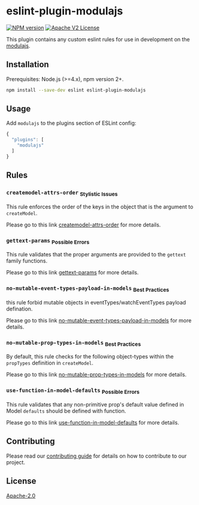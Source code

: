 # eslint-plugin-modulajs

[![NPM version][npm-image]][npm-url]
[![Apache V2 License][apache-2.0]](LICENSE)

This plugin contains any custom eslint rules for use in development on the [modulajs](https://www.npmjs.com/package/modulajs).

## Installation

Prerequisites: Node.js (>=4.x), npm version 2+.

```sh
npm install --save-dev eslint eslint-plugin-modulajs
```

## Usage

Add `modulajs` to the plugins section of ESLint config:
```js
{
  "plugins": [
    "modulajs"
  ]
}
```

## Rules

### `createmodel-attrs-order` <sub>Stylistic Issues</sub>

This rule enforces the order of the keys in the object that is the argument to `createModel`.

Please go to this link [createmodel-attrs-order](docs/rules/createmodel-attrs-order.md) for more details.

### `gettext-params` <sub>Possible Errors</sub>

This rule validates that the proper arguments are provided to the `gettext` family functions.

Please go to this link [gettext-params](docs/rules/gettext-params.md) for more details.

### `no-mutable-event-types-payload-in-models` <sub>Best Practices</sub>
this rule forbid mutable objects in eventTypes/watchEventTypes payload defination.

Please go to this link [no-mutable-event-types-payload-in-models](docs/rules/no-mutable-event-types-payload-in-models.md) for more details.

### `no-mutable-prop-types-in-models` <sub>Best Practices</sub>

By default, this rule checks for the following object-types within the `propTypes` definition in `createModel`.

Please go to this link [no-mutable-prop-types-in-models](docs/rules/no-mutable-prop-types-in-models.md) for more details.

### `use-function-in-model-defaults` <sub>Possible Errors</sub>

This rule validates that any non-primitive prop's default value defined in Model `defaults` should be defined with function.

Please go to this link [use-function-in-model-defaults](docs/rules/use-function-in-model-defaults.md) for more details.

## Contributing

Please read our [contributing guide](CONTRIBUTING.md) for details on how to contribute to our project.

## License

[Apache-2.0](LICENSE)

[npm-url]: https://www.npmjs.com/package/eslint-plugin-modulajs
[npm-image]: https://img.shields.io/npm/v/eslint-plugin-modulajs.svg
[apache-2.0]: http://img.shields.io/badge/license-Apache%20V2-blue.svg